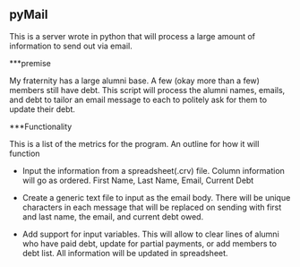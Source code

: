 pyMail
------

This is a server wrote in python that will process a large amount of information to send out via email.

***premise

My fraternity has a large alumni base.  A few (okay more than a few) members still have debt.  This script will process the alumni names, emails, and debt to tailor an email message to each to politely ask for them to update their debt.

***Functionality

This is a list of the metrics for the program.  An outline for how it will function

*	Input the information from a spreadsheet(.crv) file.  Column information will go as ordered. First Name, Last Name, Email, Current Debt

*	Create a generic text file to input as the email body.  There will be unique characters in each message that will be replaced on sending with first and last name, the email, and current debt owed.

*	Add support for input variables.  This will allow to clear lines of alumni who have paid debt, update for partial payments, or add members to debt list.  All information will be updated in spreadsheet.